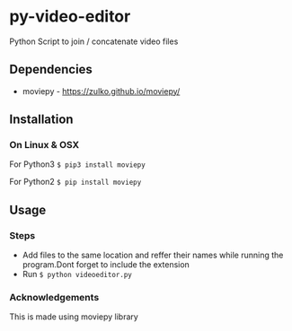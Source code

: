 # py-video-editor
Python Script to join / concatenate video files

## Dependencies 
* moviepy - https://zulko.github.io/moviepy/

## Installation
### On Linux & OSX

For Python3
`$ pip3 install moviepy`

For Python2
`$ pip install moviepy`

## Usage
### Steps
* Add files to the same location and reffer their names while running the program.Dont forget to include the extension</br>
* Run `$ python videoeditor.py`

### Acknowledgements 
This is made using moviepy library
